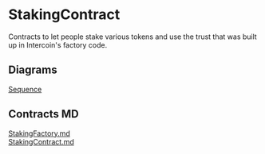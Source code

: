 # StakingContract
Contracts to let people stake various tokens and use the trust that was built up in Intercoin's factory code.

## Diagrams
[Sequence](https://github.com/Intercoin/StakingContract/wiki/Diagrams/sequence)

## Contracts MD
[StakingFactory.md](docs/contracts/StakingFactory.md)<br>
[StakingContract.md](docs/contracts/StakingContract.md)<br>


